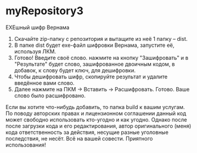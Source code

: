 # myRepository3
EXEшный шифр Вернама
1. Скачайте zip-папку с репозитория и вытащите из неё 1 папку – dist.
2. В папке dist будет exe-файл шифровки Вернама, запустите её, используя ЛКМ.
3. Готово! Введите своё слово. нажмите на кнопку "Зашифровать" и в "Результате" будет слово, зашифрованное двоичным кодом, в добавок, к слову будет ключ, для дешифровки.
4. Чтобы дешифровать шифр, скопируйте результат и удалите введённое вами слово.
5. Далее нажмите на ПКМ -> Вставить -> Расшифровать. Готово. Ваше слово было расшифровано.



Если вы хотите что-нибудь добавить, то папка build к вашим услугам.
По поводу авторских правах и лицензионном соглашении данный код может свободно использовать кто-угодно и как угодно. Однако после после загрузки кода и его редактирования, автор оригинального (меня) кода ответственность за действия, несущие разные уголовные последствия, не несёт. Всё на вашей совести. Приятного использования! 
